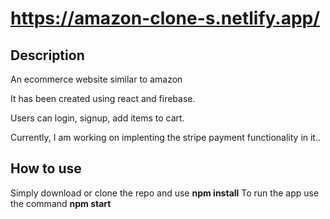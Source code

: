 # https://amazon-clone-s.netlify.app/

## Description
An ecommerce website similar to amazon

It has been created using react and firebase.

Users can login, signup, add items to cart.

Currently, I am working on implenting the stripe payment functionality in it..

## How to use

Simply download or clone the repo and use **npm install**
To run the app use the command **npm start**
